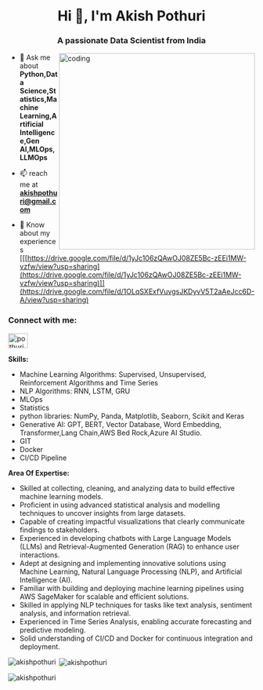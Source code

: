 <h1 align="center">Hi 👋, I'm Akish Pothuri</h1>
<h3 align="center">A passionate Data Scientist from India</h3>

<img align="right" alt="coding" width="400" src="https://cdn.dribbble.com/users/730703/screenshots/6581243/avento.gif">

- 💬 Ask me about **Python,Data Science,Statistics,Machine Learning,Artificial Intelligence,Gen AI,MLOps,LLMOps**

- 📫 reach me at **akishpothuri@gmail.com**
- 📄 Know about my experiences [[[https://drive.google.com/file/d/1yJc106zQAwOJ08ZE5Bc-zEEi1MW-vzfw/view?usp=sharing](https://drive.google.com/file/d/1yJc106zQAwOJ08ZE5Bc-zEEi1MW-vzfw/view?usp=sharing)]](https://drive.google.com/file/d/1OLqSXExfVuvgsJKDyvV5T2aAeJcc6D-A/view?usp=sharing)

<h3 align="left">Connect with me:</h3>
<p align="left">
<a href="https://linkedin.com/in/pothuriakish" target="blank"><img align="center" src="https://raw.githubusercontent.com/rahuldkjain/github-profile-readme-generator/master/src/images/icons/Social/linked-in-alt.svg" alt="pothuriakish" height="30" width="40" /></a>
</p>

**Skills:**
- Machine Learning Algorithms: Supervised, Unsupervised, Reinforcement Algorithms and Time Series
- NLP Algorithms: RNN, LSTM, GRU
- MLOps
- Statistics
- python libraries: NumPy, Panda, Matplotlib, Seaborn, Scikit and Keras
- Generative AI: GPT, BERT, Vector Database, Word Embedding, Transformer,Lang Chain,AWS Bed Rock,Azure AI Studio.
- GIT
- Docker
- CI/CD Pipeline
  
**Area Of Expertise:**
- Skilled at collecting, cleaning, and analyzing data to build effective machine learning models.
- Proficient in using advanced statistical analysis and modelling techniques to uncover insights from large datasets.
- Capable of creating impactful visualizations that clearly communicate findings to stakeholders.
- Experienced in developing chatbots with Large Language Models (LLMs) and Retrieval-Augmented Generation (RAG) to enhance user interactions.
- Adept at designing and implementing innovative solutions using Machine Learning, Natural Language Processing (NLP), and Artificial Intelligence (AI).
- Familiar with building and deploying machine learning pipelines using AWS SageMaker for scalable and efficient solutions.
- Skilled in applying NLP techniques for tasks like text analysis, sentiment analysis, and information retrieval.
- Experienced in Time Series Analysis, enabling accurate forecasting and predictive modeling.
- Solid understanding of CI/CD and Docker for continuous integration and deployment.  


<p><img align="left" src="https://github-readme-stats.vercel.app/api/top-langs?username=akishpothuri&show_icons=true&locale=en&layout=compact" alt="akishpothuri" /></p>

<p>&nbsp;<img align="center" src="https://github-readme-stats.vercel.app/api?username=akishpothuri&show_icons=true&locale=en" alt="akishpothuri" /></p>

<p><img align="center" src="https://github-readme-streak-stats.herokuapp.com/?user=akishpothuri&" alt="akishpothuri" /></p>
